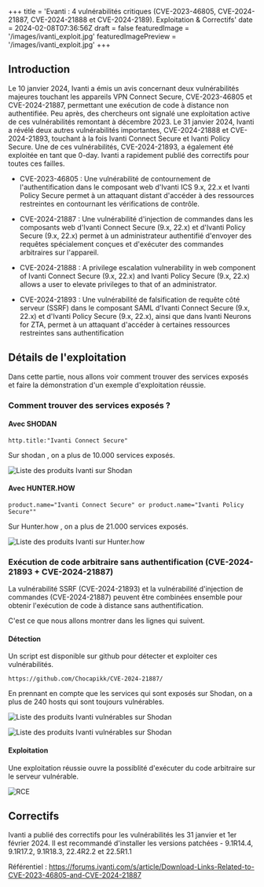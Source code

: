 +++
title = 'Evanti : 4 vulnérabilités critiques (CVE-2023-46805, CVE-2024-21887, CVE-2024-21888 et CVE-2024-2189). Exploitation & Correctifs'
date = 2024-02-08T07:36:56Z
draft = false
featuredImage = '/images/ivanti_exploit.jpg'
featuredImagePreview = '/images/ivanti_exploit.jpg'
+++



## Introduction

Le 10 janvier 2024, Ivanti a émis un avis concernant deux vulnérabilités majeures touchant les appareils VPN Connect Secure, CVE-2023-46805 et CVE-2024-21887, permettant une exécution de code à distance non authentifiée. Peu après, des chercheurs ont signalé une exploitation active de ces vulnérabilités remontant à décembre 2023. Le 31 janvier 2024, Ivanti a révélé deux autres vulnérabilités importantes, CVE-2024-21888 et CVE-2024-21893, touchant à la fois Ivanti Connect Secure et Ivanti Policy Secure. Une de ces vulnérabilités, CVE-2024-21893, a également été exploitée en tant que 0-day. Ivanti a rapidement publié des correctifs pour toutes ces failles.

* CVE-2023-46805  :
Une vulnérabilité de contournement de l'authentification dans le composant web d'Ivanti ICS 9.x, 22.x et Ivanti Policy Secure permet à un attaquant distant d'accéder à des ressources restreintes en contournant les vérifications de contrôle.

* CVE-2024-21887  :
Une vulnérabilité d'injection de commandes dans les composants web d'Ivanti Connect Secure (9.x, 22.x) et d'Ivanti Policy Secure (9.x, 22.x) permet à un administrateur authentifié d'envoyer des requêtes spécialement conçues et d'exécuter des commandes arbitraires sur l'appareil.

* CVE-2024-21888  :
A privilege escalation vulnerability in web component of Ivanti Connect Secure (9.x, 22.x) and Ivanti Policy Secure (9.x, 22.x) allows a user to elevate privileges to that of an administrator.

* CVE-2024-21893  :
Une vulnérabilité de falsification de requête côté serveur (SSRF) dans le composant SAML d'Ivanti Connect Secure (9.x, 22.x) et d'Ivanti Policy Secure (9.x, 22.x), ainsi que dans Ivanti Neurons for ZTA, permet à un attaquant d'accéder à certaines ressources restreintes sans authentification


## Détails de l'exploitation

Dans cette partie, nous allons voir comment trouver des services exposés et faire la démonstration d'un exemple d'exploitation réussie.

### Comment trouver des services exposés ?

####	Avec SHODAN

```
http.title:"Ivanti Connect Secure" 
```
Sur shodan , on a plus de 10.000 services exposés.

![Liste des produits Ivanti  sur Shodan](/images/ivanti_shodan.png)

####	Avec HUNTER.HOW

```
product.name="Ivanti Connect Secure" or product.name="Ivanti Policy Secure""
```
Sur Hunter.how , on a plus de 21.000 services exposés.


![Liste des produits Ivanti  sur Hunter.how](/images/ivanti_hunterhow.png)

### Exécution de code arbitraire sans authentification (CVE-2024-21893 + CVE-2024-21887)

La vulnérabilité SSRF (CVE-2024-21893) et la vulnérabilité d'injection de commandes (CVE-2024-21887)  peuvent être combinées ensemble pour obtenir l'exécution de code à distance sans authentification. 

C'est ce que nous allons montrer dans les lignes qui suivent.

####	Détection

Un script est disponible sur github pour détecter et exploiter ces vulnérabilités.
```
https://github.com/Chocapikk/CVE-2024-21887/
```

En prennant en compte  que les services qui sont exposés sur Shodan, on a plus de 240 hosts qui sont toujours vulnérables.


![Liste des produits Ivanti  vulnérables sur Shodan](/images/ivanti_vulns_host_test.png)

![Liste des produits Ivanti  vulnérables sur Shodan](/images/vulns_hosts_number.png)


####	Exploitation

Une exploitation réussie ouvre la possiblité d'exécuter du code arbitraire sur le serveur vulnérable.

![RCE ](/images/ivanti_rce_command.png)

## Correctifs

Ivanti a publié des correctifs pour les vulnérabilités les 31 janvier et 1er février 2024. Il est recommandé d'installer les versions patchées - 9.1R14.4, 9.1R17.2, 9.1R18.3, 22.4R2.2 et 22.5R1.1

Référentiel : 
https://forums.ivanti.com/s/article/Download-Links-Related-to-CVE-2023-46805-and-CVE-2024-21887